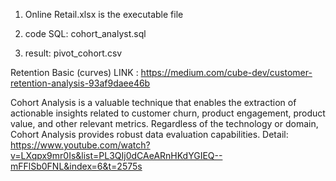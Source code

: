 1. Online Retail.xlsx is the executable file

2. code SQL: cohort_analyst.sql

3. result: pivot_cohort.csv

Retention Basic (curves) LINK : https://medium.com/cube-dev/customer-retention-analysis-93af9daee46b
 
  Cohort Analysis is a valuable technique that enables the extraction of actionable insights related to customer churn, product engagement, product value, and other relevant metrics. Regardless of the technology or domain, Cohort Analysis provides robust data evaluation capabilities. 
Detail: https://www.youtube.com/watch?v=LXqpx9mr0Is&list=PL3QIj0dCAeARnHKdYGIEQ--mFFlSb0FNL&index=6&t=2575s
